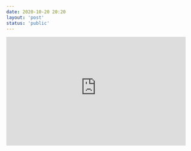 ```yaml
---
date: 2020-10-20 20:20
layout: 'post'
status: 'public'
---
```

<iframe src="https://vernallove-my.sharepoint.com/personal/verano_besunny_top/_layouts/15/Doc.aspx?sourcedoc={0154e16e-36ec-4152-b3db-e0731ed53012}&amp;action=embedview&amp;wdStartOn=1" width="476px" height="288px" frameborder="0">这是嵌入 <a target="_blank" href="https://office.com">Microsoft Office</a> 文档，由 <a target="_blank" href="https://office.com/webapps">Office</a> 提供支持。</iframe>